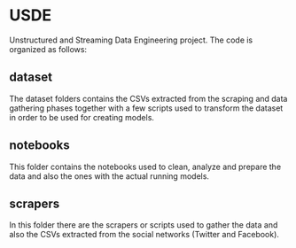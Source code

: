 # USDE
Unstructured and Streaming Data Engineering project.
The code is organized as follows:

## dataset
The dataset folders contains the CSVs extracted from the scraping and data gathering phases together with a few scripts used to transform the dataset in order to be used for creating models.

## notebooks
This folder contains the notebooks used to clean, analyze and prepare the data and also the ones with the actual running models.

## scrapers
In this folder there are the scrapers or scripts used to gather the data and also the CSVs extracted from the social networks (Twitter and Facebook).